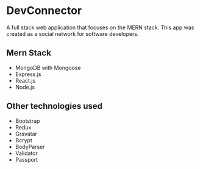 # DevConnector
A full stack web application that focuses on the MERN stack. This app was created as a social network for software developers. 

## Mern Stack
- MongoDB with Mongoose
- Express.js
- React.js
- Node.js

## Other technologies used
- Bootstrap
- Redux
- Gravatar
- Bcrypt
- BodyParser
- Validator
- Passport 

